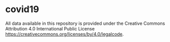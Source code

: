 # covid19

All data available in this repository is provided  under the Creative Commons Attribution 4.0 International Public License https://creativecommons.org/licenses/by/4.0/legalcode.
